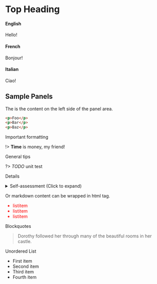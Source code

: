 # Top Heading

<!-- tabs:start -->

#### **English**

Hello!

#### **French**

Bonjour!

#### **Italian**

Ciao!

<!-- tabs:end -->

<!-- panels:start -->

<!-- div:title-panel -->
## Sample Panels

<!-- div:left-panel -->

The is the content on the left side of the panel area.

<!-- div:right-panel -->
```html
<p>Foo</p>
<p>Bar</p>
<p>Baz</p>
```

<!-- panels:end -->

Important formatting

!> **Time** is money, my friend!

General tips

?> _TODO_ unit test

Details

<details>
<summary>Self-assessment (Click to expand)</summary>

- Abc
- Abc

</details>

Or markdown content can be wrapped in html tag.


<div style='color: red'>

- listitem
- listitem
- listitem

</div>

Blockquotes

> Dorothy followed her through many of the beautiful rooms in her castle.

Unordered List

* First item
* Second item
* Third item
* Fourth item